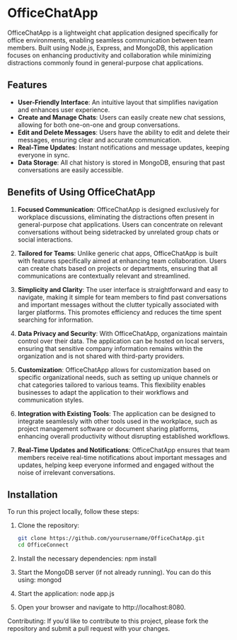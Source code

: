 # OfficeChatApp

OfficeChatApp is a lightweight chat application designed specifically for office environments, enabling seamless communication between team members. Built using Node.js, Express, and MongoDB, this application focuses on enhancing productivity and collaboration while minimizing distractions commonly found in general-purpose chat applications.

## Features

- **User-Friendly Interface**: An intuitive layout that simplifies navigation and enhances user experience.
- **Create and Manage Chats**: Users can easily create new chat sessions, allowing for both one-on-one and group conversations.
- **Edit and Delete Messages**: Users have the ability to edit and delete their messages, ensuring clear and accurate communication.
- **Real-Time Updates**: Instant notifications and message updates, keeping everyone in sync.
- **Data Storage**: All chat history is stored in MongoDB, ensuring that past conversations are easily accessible.

## Benefits of Using OfficeChatApp

1. **Focused Communication**: OfficeChatApp is designed exclusively for workplace discussions, eliminating the distractions often present in general-purpose chat applications. Users can concentrate on relevant conversations without being sidetracked by unrelated group chats or social interactions.

2. **Tailored for Teams**: Unlike generic chat apps, OfficeChatApp is built with features specifically aimed at enhancing team collaboration. Users can create chats based on projects or departments, ensuring that all communications are contextually relevant and streamlined.

3. **Simplicity and Clarity**: The user interface is straightforward and easy to navigate, making it simple for team members to find past conversations and important messages without the clutter typically associated with larger platforms. This promotes efficiency and reduces the time spent searching for information.

4. **Data Privacy and Security**: With OfficeChatApp, organizations maintain control over their data. The application can be hosted on local servers, ensuring that sensitive company information remains within the organization and is not shared with third-party providers.

5. **Customization**: OfficeChatApp allows for customization based on specific organizational needs, such as setting up unique channels or chat categories tailored to various teams. This flexibility enables businesses to adapt the application to their workflows and communication styles.

6. **Integration with Existing Tools**: The application can be designed to integrate seamlessly with other tools used in the workplace, such as project management software or document sharing platforms, enhancing overall productivity without disrupting established workflows.

7. **Real-Time Updates and Notifications**: OfficeChatApp ensures that team members receive real-time notifications about important messages and updates, helping keep everyone informed and engaged without the noise of irrelevant conversations.

## Installation

To run this project locally, follow these steps:

1. Clone the repository:
   ```bash
   git clone https://github.com/yourusername/OfficeChatApp.git
   cd OfficeConnect

2. Install the necessary dependencies:
  npm install

3. Start the MongoDB server (if not already running). You can do this using:
  mongod

4. Start the application:
   node app.js

5. 	Open your browser and navigate to http://localhost:8080.

Contributing:
If you’d like to contribute to this project, please fork the repository and submit a pull request with your changes.
